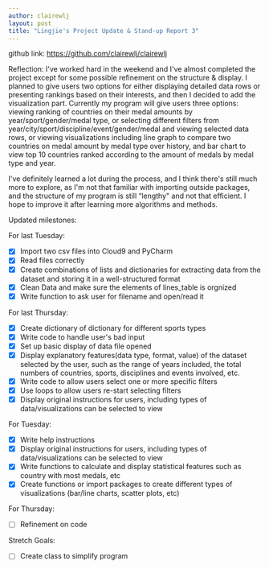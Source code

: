 ```yaml
---
author: clairewlj
layout: post
title: "Lingjie's Project Update & Stand-up Report 3"
---
```


github link: https://github.com/clairewlj/clairewlj

Reflection:
I've worked hard in the weekend and I've almost completed the project except for some possible refinement on the structure & display. I planned to give users two options for either displaying detailed data rows or presenting rankings based on their interests, and then I decided to add the visualization part. Currently my program will give users three options: viewing ranking of countries on their medal amounts by year/sport/gender/medal type, or selecting different filters from year/city/sport/discipline/event/gender/medal and viewing selected data rows, or viewing visualizations including line graph to compare two countries on medal amount by medal type over history, and bar chart to view top 10 countries ranked according to the amount of medals by medal type and year.

I've definitely learned a lot during the process, and I think there's still much more to explore, as I'm not that familiar with importing outside packages, and the structure of my program is still “lengthy" and not that efficient. I hope to improve it after learning more algorithms and methods.

Updated milestones:

For last Tuesday:

- [x] Import two csv files into Cloud9 and PyCharm
- [x] Read files correctly
- [x] Create combinations of lists and dictionaries for extracting data from the dataset and storing it in a well-structured format
- [x] Clean Data and make sure the elements of lines_table is orgnized
- [x] Write function to ask user for filename and open/read it

For last Thursday:

- [x] Create dictionary of dictionary for different sports types
- [x] Write code to handle user's bad input
- [x] Set up basic display of data file opened 
- [x] Display explanatory features(data type, format, value) of the dataset selected by the user, such as the range of years included, the total numbers of countries, sports, disciplines and events involved, etc.
- [x] Write code to allow users select one or more specific filters
- [x] Use loops to allow users re-start selecting filters
- [x] Display original instructions for users, including types of data/visualizations can be selected to view

For Tuesday:

- [x] Write help instructions
- [x] Display original instructions for users, including types of data/visualizations can be selected to view
- [x] Write functions to calculate and display statistical features such as country with most medals, etc
- [x] Create functions or import packages to create different types of visualizations (bar/line charts, scatter plots, etc)

For Thursday:

- [ ] Refinement on code

Stretch Goals:

- [ ] Create class to simplify program

